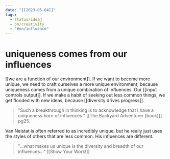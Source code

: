```yaml
---
date: "[[2023-05-04]]"
tags:
  - status/idea🌱
  - on/creativity
  - "#on/influence"
---
```

# uniqueness comes from our influences


[[we are a function of our environment]]. 
If we want to become more unique, we need to craft ourselves a more unique environment, because uniqueness comes from a unique combination of influences. Our [[input controls output]]. If we make a habit of seeking out less common things, we get flooded with new ideas, because [[diversity drives progress]]. 


> "Such a breakthrough in thinking is to acknowledge that I have a uniqueness born of influences." [[The Backyard Adventurer (book)]] pg25. 

Van Neistat is often referred to as incredibly unique, but he really just uses the styles of others that are less common. His influences are different.

> "...what makes us unique is the diversity and breadth of our influences..." [[Show Your Work!]]

